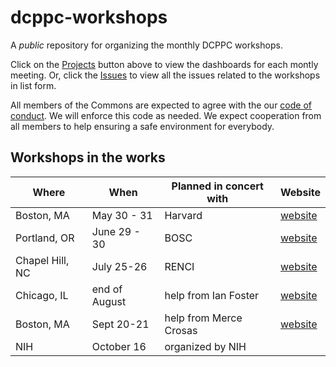 # dcppc-workshops

A _public_ repository for organizing the monthly DCPPC workshops.

Click on the [Projects](https://github.com/dcppc/dcppc-workshops/projects) 
button above to view the dashboards for each montly meeting. 
Or, click the [Issues](https://github.com/dcppc/dcppc-workshops/issues) 
to view all the issues related to the workshops in list form. 

All members of the Commons are expected to agree with the our 
[code of conduct](https://github.com/dcppc/dcppc-workshops/blob/master/CODE_OF_CONDUCT.md). 
We will enforce this code as needed. We expect cooperation 
from all members to help ensuring a safe environment for everybody. 

## Workshops in the works 

| Where | When | Planned in concert with | Website | 
| --- | --- | --- | --- |
| Boston, MA |May 30 - 31 | Harvard | [website](http://nih-data-commons.us/2018-may-workshop/)| 
| Portland, OR |June 29 - 30 | BOSC | [website](http://nih-data-commons.us/2018-june-workshop/) |
| Chapel Hill, NC | July 25-26 | RENCI | [website](http://nih-data-commons.us/2018-july-workshop/) |
| Chicago, IL | end of August | help from Ian Foster | [website](http://nih-data-commons.us/2018-august-workshop/) |
| Boston, MA | Sept 20-21 | help from Merce Crosas | [website](http://nih-data-commons.us/2018-september-workshop/) |
| NIH | October 16  | organized by NIH |  |
